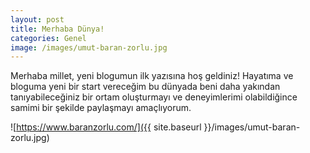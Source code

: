 ```yaml
---
layout: post
title: Merhaba Dünya!
categories: Genel
image: /images/umut-baran-zorlu.jpg
---
```


Merhaba millet, yeni blogumun ilk yazısına hoş geldiniz! Hayatıma ve bloguma yeni bir start vereceğim bu dünyada beni daha yakından tanıyabileceğiniz bir ortam oluşturmayı ve deneyimlerimi olabildiğince samimi bir şekilde paylaşmayı amaçlıyorum.

![https://www.baranzorlu.com/]({{ site.baseurl }}/images/umut-baran-zorlu.jpg)

